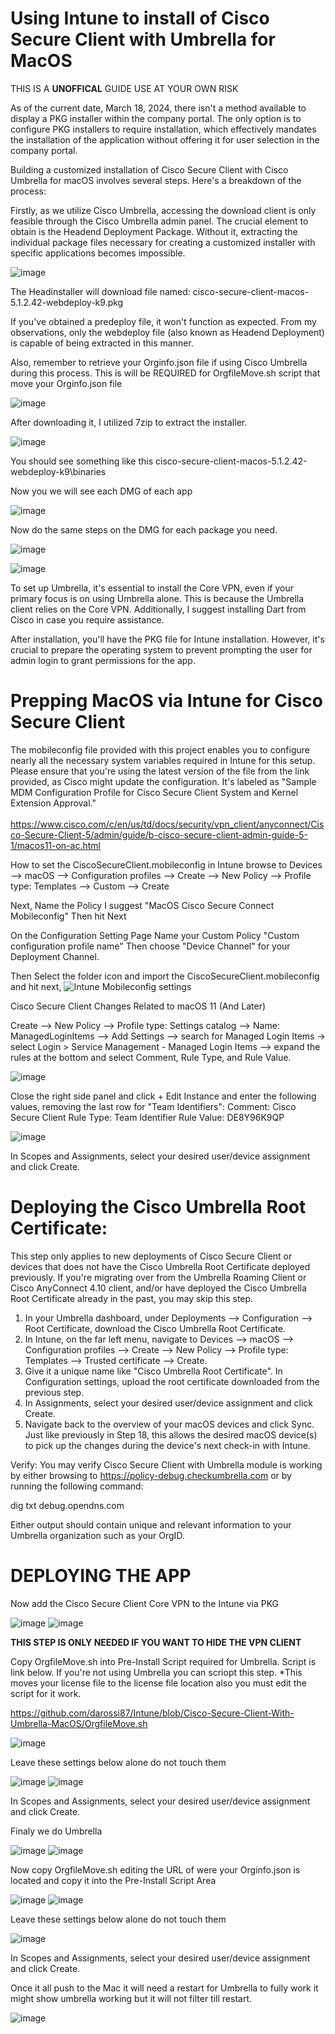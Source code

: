 # Using Intune to install of Cisco Secure Client with Umbrella for MacOS

THIS IS A **UNOFFICAL** GUIDE USE AT YOUR OWN RISK

As of the current date, March 18, 2024, there isn't a method available to display a PKG installer within the company portal. The only option is to configure PKG installers to require installation, which effectively mandates the installation of the application without offering it for user selection in the company portal.

Building a customized installation of Cisco Secure Client with Cisco Umbrella for macOS involves several steps. Here's a breakdown of the process:

Firstly, as we utilize Cisco Umbrella, accessing the download client is only feasible through the Cisco Umbrella admin panel. The crucial element to obtain is the Headend Deployment Package. Without it, extracting the individual package files necessary for creating a customized installer with specific applications becomes impossible.

![image](https://github.com/edtechjeff/edtechjeff/blob/main/HowTo/Assets/IntuneUmbrellaMAC/313776819-9f8464a4-f2e6-493a-b660-a68879a28833.png)

The Headinstaller will download file named: cisco-secure-client-macos-5.1.2.42-webdeploy-k9.pkg

If you've obtained a predeploy file, it won't function as expected. From my observations, only the webdeploy file (also known as Headend Deployment) is capable of being extracted in this manner.

Also, remember to retrieve your Orginfo.json file if using Cisco Umbrella during this process. This is will be REQUIRED for OrgfileMove.sh script that move your Orginfo.json file

![image](https://github.com/edtechjeff/edtechjeff/blob/main/HowTo/Assets/IntuneUmbrellaMAC/313790844-37a2a85a-4100-41c2-9f60-799386013ca5.png)


After downloading it, I utilized 7zip to extract the installer.

![image](https://github.com/edtechjeff/edtechjeff/blob/main/HowTo/Assets/IntuneUmbrellaMAC/313794475-cc4f74a0-3710-49c4-ae3c-7ff3adeeb233.png)

You should see something like this
cisco-secure-client-macos-5.1.2.42-webdeploy-k9\binaries

Now you we will see each DMG of each app

![image](https://github.com/edtechjeff/edtechjeff/blob/main/HowTo/Assets/IntuneUmbrellaMAC/313776114-c72ab80c-c19c-4549-b1fd-449d154e2b35.png)

Now do the same steps on the DMG for each package you need.

![image](https://github.com/edtechjeff/edtechjeff/blob/main/HowTo/Assets/IntuneUmbrellaMAC/313782791-d54256be-74e9-4ca6-a7c8-6867bc1ab5b0.png)

![image](https://github.com/edtechjeff/edtechjeff/blob/main/HowTo/Assets/IntuneUmbrellaMAC/313783043-1b597379-abd1-49e6-8881-dcdaa87f5b48.png)


To set up Umbrella, it's essential to install the Core VPN, even if your primary focus is on using Umbrella alone. This is because the Umbrella client relies on the Core VPN. Additionally, I suggest installing Dart from Cisco in case you require assistance.

After installation, you'll have the PKG file for Intune installation. However, it's crucial to prepare the operating system to prevent prompting the user for admin login to grant permissions for the app.

# Prepping MacOS via Intune for Cisco Secure Client

The mobileconfig file provided with this project enables you to configure nearly all the necessary system variables required in Intune for this setup. Please ensure that you're using the latest version of the file from the link provided, as Cisco might update the configuration. It's labeled as "Sample MDM Configuration Profile for Cisco Secure Client System and Kernel Extension Approval."
<br>
<br>
https://www.cisco.com/c/en/us/td/docs/security/vpn_client/anyconnect/Cisco-Secure-Client-5/admin/guide/b-cisco-secure-client-admin-guide-5-1/macos11-on-ac.html

How to set the CiscoSecureClient.mobileconfig in Intune
browse to Devices --> macOS --> Configuration profiles --> Create --> New Policy --> Profile type: Templates --> Custom --> Create

Next, Name the Policy I suggest "MacOS Cisco Secure Connect Mobileconfig" Then hit Next

On the Configuration Setting Page Name your Custom Policy "Custom configuration profile name" Then choose "Device Channel" for your Deployment Channel.

Then Select the folder icon and import the CiscoSecureClient.mobileconfig and hit next, 
![Intune Mobileconfig settings](https://github.com/edtechjeff/edtechjeff/blob/main/HowTo/Assets/IntuneUmbrellaMAC/313780845-26148586-aed9-4a39-ba3f-f3385e41c48a.png)



Cisco Secure Client Changes Related to macOS 11 (And Later)

Create --> New Policy --> Profile type: Settings catalog -->
Name: ManagedLoginItems --> Add Settings --> search for Managed Login Items -> select Login > Service Management - Managed Login Items --> expand the rules at the bottom and select Comment, Rule Type, and Rule Value. 

![image](https://github.com/edtechjeff/edtechjeff/blob/main/HowTo/Assets/IntuneUmbrellaMAC/313781272-6c0c9d03-e108-4451-bbc9-f58307eab2c9.png)

Close the right side panel and click + Edit Instance and enter the following values, removing the last row for "Team Identifiers":
Comment: Cisco Secure Client
Rule Type: Team Identifier
Rule Value: DE8Y96K9QP

![image](https://github.com/edtechjeff/edtechjeff/blob/main/HowTo/Assets/IntuneUmbrellaMAC/313781155-5f45b827-9240-47f1-ae87-67be7b2d78c6.png)


In Scopes and Assignments, select your desired user/device assignment and click Create. 

# Deploying the Cisco Umbrella Root Certificate:
This step only applies to new deployments of Cisco Secure Client or devices that does not have the Cisco Umbrella Root Certificate deployed previously. If you're migrating over from the Umbrella Roaming Client or Cisco AnyConnect 4.10 client, and/or have deployed the Cisco Umbrella Root Certificate already in the past, you may skip this step. 
 
1.	In your Umbrella dashboard, under Deployments --> Configuration --> Root
Certificate, download the Cisco Umbrella Root Certificate. 
2.	In Intune, on the far left menu, navigate to Devices --> macOS --> Configuration profiles --> Create --> New Policy --> Profile type: Templates --> Trusted certificate --> Create. 
3.	Give it a unique name like "Cisco Umbrella Root Certificate". In Configuration settings, upload the root certificate downloaded from the previous step. 
4.	In Assignments, select your desired user/device assignment and click Create.
5.	Navigate back to the overview of your macOS devices and click Sync. Just like previously in Step 18, this allows the desired macOS device(s) to pick up the changes during the device's next check-in with Intune. 
 
Verify:
You may verify Cisco Secure Client with Umbrella module is working by either browsing to https://policy-debug.checkumbrella.com or by running the following command:

dig txt debug.opendns.com

Either output should contain unique and relevant information to your Umbrella organization such as your OrgID. 

# DEPLOYING THE APP

Now add the Cisco Secure Client Core VPN to the Intune via PKG

![image](https://github.com/edtechjeff/edtechjeff/blob/main/HowTo/Assets/IntuneUmbrellaMAC/313784666-016a52bf-a3ab-451c-8e72-95bb81ba6383%20(1).png)
![image](https://github.com/edtechjeff/edtechjeff/blob/main/HowTo/Assets/IntuneUmbrellaMAC/313786367-e4d3fd5e-7e48-42e7-b955-9628afec36b1.png)

**THIS STEP IS ONLY NEEDED IF YOU WANT TO HIDE THE VPN CLIENT**

Copy OrgfileMove.sh into Pre-Install Script required for Umbrella. Script is link below.  If you're not using Umbrella you can scriopt this step.
*This moves your license file to the license file location also you must edit the script for it work. 

https://github.com/darossi87/Intune/blob/Cisco-Secure-Client-With-Umbrella-MacOS/OrgfileMove.sh


![image](https://github.com/edtechjeff/edtechjeff/blob/main/HowTo/Assets/IntuneUmbrellaMAC/313857204-37165e59-4157-4908-aec0-fe184e756fbb.png)


Leave these settings below alone do not touch them

![image](https://github.com/edtechjeff/edtechjeff/blob/main/HowTo/Assets/IntuneUmbrellaMAC/313788698-8b53b2a2-481e-4b4b-81ef-cf8b50d3c7fb.png)
![image](https://github.com/edtechjeff/edtechjeff/blob/main/HowTo/Assets/IntuneUmbrellaMAC/313786608-4703c1b3-1d18-4f1c-8421-4533d9591976.png)

In Scopes and Assignments, select your desired user/device assignment and click Create. 

Finaly we do Umbrella

![image](https://github.com/edtechjeff/edtechjeff/blob/main/HowTo/Assets/IntuneUmbrellaMAC/313784666-016a52bf-a3ab-451c-8e72-95bb81ba6383.png)
![image](https://github.com/edtechjeff/edtechjeff/blob/main/HowTo/Assets/IntuneUmbrellaMAC/313787212-42404266-23a3-41fa-8bb7-fbe2d568f6f9.png)

Now copy OrgfileMove.sh editing the URL of were your Orginfo.json is located and copy it into the Pre-Install Script Area

![image](https://github.com/edtechjeff/edtechjeff/blob/main/HowTo/Assets/IntuneUmbrellaMAC/313787669-b54474ff-ed55-4f48-948b-192cabcfd7ec.png)
![image](https://github.com/edtechjeff/edtechjeff/blob/main/HowTo/Assets/IntuneUmbrellaMAC/313788698-8b53b2a2-481e-4b4b-81ef-cf8b50d3c7fb.png)

Leave these settings below alone do not touch them

![image](https://github.com/edtechjeff/edtechjeff/blob/main/HowTo/Assets/IntuneUmbrellaMAC/313788772-78439863-4dc1-4d6c-b446-e1510066bf0f.png)

In Scopes and Assignments, select your desired user/device assignment and click Create. 

Once it all push to the Mac it will need a restart for Umbrella to fully work it might show umbrella working but it will not filter till restart.

![image](https://github.com/edtechjeff/edtechjeff/blob/main/HowTo/Assets/IntuneUmbrellaMAC/313793763-f8feb199-8a2a-4426-8026-f68df16cc958.png)


